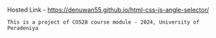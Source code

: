Hosted Link - https://denuwan55.github.io/html-css-js-angle-selector/

`This is a project of CO528 course module - 2024, University of Peradeniya`
